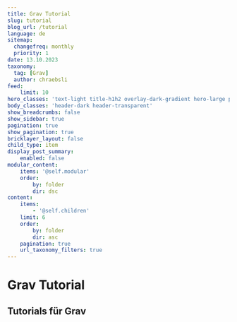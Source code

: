 ```yaml
---
title: Grav Tutorial
slug: tutorial
blog_url: /tutorial
language: de
sitemap:
  changefreq: monthly
  priority: 1
date: 13.10.2023
taxonomy:
  tag: [Grav]
  author: chraebsli
feed:
    limit: 10
hero_classes: 'text-light title-h1h2 overlay-dark-gradient hero-large parallax'
body_classes: 'header-dark header-transparent'
show_breadcrumbs: false
show_sidebar: true
pagination: true
show_pagination: true
bricklayer_layout: false
child_type: item
display_post_summary:
    enabled: false
modular_content:
    items: '@self.modular'
    order:
        by: folder
        dir: dsc
content:
    items:
        - '@self.children'
    limit: 6
    order:
        by: folder
        dir: asc
    pagination: true
    url_taxonomy_filters: true
---
```


# Grav Tutorial
## Tutorials für Grav
